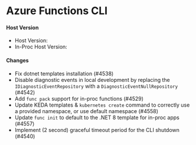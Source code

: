# Azure Functions CLI <version>

#### Host Version

- Host Version: <version>
- In-Proc Host Version: <version>

#### Changes

- Fix dotnet templates installation (#4538)
- Disable diagnostic events in local development by replacing the `IDiagnosticEventRepository` with a `DiagnosticEventNullRepository` (#4542)
- Add `func pack` support for in-proc functions (#4529)
- Update KEDA templates & `kubernetes create` command to correctly use a provided namespace, or use default namespace (#4558)
- Update `func init` to default to the .NET 8 template for in-proc apps (#4557)
- Implement (2 second) graceful timeout period for the CLI shutdown (#4540)
